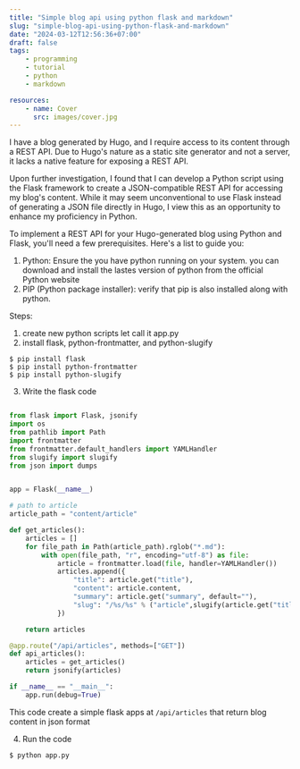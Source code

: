 ```yaml
---
title: "Simple blog api using python flask and markdown"
slug: "simple-blog-api-using-python-flask-and-markdown"
date: "2024-03-12T12:56:36+07:00"
draft: false
tags:
    - programming
    - tutorial
    - python
    - markdown

resources:
    - name: Cover
      src: images/cover.jpg
---
```


I have a blog generated by Hugo, and I require access to its content through a REST API. Due to Hugo's nature as a static site generator and not a server, it lacks a native feature for exposing a REST API.

Upon further investigation, I found that I can develop a Python script using the Flask framework to create a JSON-compatible REST API for accessing my blog's content. While it may seem unconventional to use Flask instead of generating a JSON file directly in Hugo, I view this as an opportunity to enhance my proficiency in Python.

To implement a REST API for your Hugo-generated blog using Python and Flask, you'll need a few prerequisites. Here's a list to guide you:

1. Python: Ensure the you have python running on your system. you can download and install the lastes version of python from the official Python website
2. PIP (Python package installer): verify that pip is also installed along with python.

Steps:

1. create new python scripts let call it app.py
2. install flask, python-frontmatter, and python-slugify

```shell
$ pip install flask
$ pip install python-frontmatter
$ pip install python-slugify
```
3. Write the flask code

```python

from flask import Flask, jsonify
import os
from pathlib import Path
import frontmatter
from frontmatter.default_handlers import YAMLHandler
from slugify import slugify
from json import dumps


app = Flask(__name__)

# path to article
article_path = "content/article"

def get_articles():
    articles = []
    for file_path in Path(article_path).rglob("*.md"):
        with open(file_path, "r", encoding="utf-8") as file:
            article = frontmatter.load(file, handler=YAMLHandler())
            articles.append({
                "title": article.get("title"),
                "content": article.content,
                "summary": article.get("summary", default=""),
                "slug": "/%s/%s" % ("article",slugify(article.get("title")))
            })

    return articles

@app.route("/api/articles", methods=["GET"])
def api_articles():
    articles = get_articles()
    return jsonify(articles)

if __name__ == "__main__":
    app.run(debug=True)


```

This code create a simple flask apps at `/api/articles` that return blog content in json format

4. Run the code

```shell
$ python app.py
```